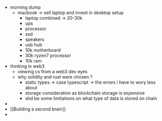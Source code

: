 - morning dump
	- macbook -> sell laptop and invest in desktop setup
		- laptop combined -> 20-30k
		- ups
		- processor
		- ssd
		- speakers
		- usb hub
		- 10k motherboard
		- 30k ryzen7 processor
		- 10k ram
- thinking in web3
	- viewing cs from a web3 dev eyes
	- why solidity and rust were chosen ?
		- static types -> case typescript -> the errors i have to wory less about
		- storage consideration as blockchain storage is expensive
		- shd be some limitations on what type of data is stored on chain
-
- [[Building a second brain]]
-